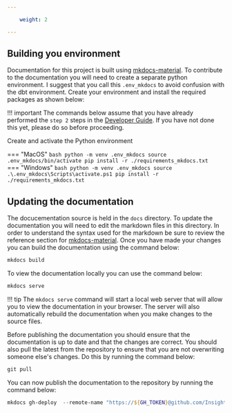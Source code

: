 ```yaml
---

    weight: 2

---
```


## Building you environment 
Documentation for this project is built using [mkdocs-material](https://squidfunk.github.io/mkdocs-material/). To contribute to the documentation you will need to create a separate python environment. I suggest that you call this `.env_mkdocs` to avoid confusion with the dbt environment. Create your environment and install the required packages as shown below:

!!! important 
    The commands below assume that you have already performed the `step 2` steps in the [Developer Guide](/developer_guide/step_2_repo_setup). If you have not done this yet, please do so before proceeding.


Create and activate the Python environment

=== "MacOS"
    ```bash
    python -m venv .env_mkdocs
    source .env_mkdocs/bin/activate
    pip install -r ./requirements_mkdocs.txt
    ```
=== "Windows"
    ```bash
    python -m venv .env_mkdocs
    source .\.env_mkdocs\Scripts\activate.ps1
    pip install -r ./requirements_mkdocs.txt
    ```

## Updating the documentation
The docucementation source is held in the `docs` directory. To update the documentation you will need to edit the markdown files in this directory. In order to understand the syntax used for the markdown be sure to review the reference section for [mkdocs-material](https://squidfunk.github.io/mkdocs-material/reference/). Once you have made your changes you can build the documentation using the command below:

``` powershell title="Build the documentation"
mkdocs build
```

To view the documentation locally you can use the command below:

``` powershell title="View the documentation locally"
mkdocs serve
```

!!! tip
    The `mkdocs serve` command will start a local web server that will allow you to view the documentation in your browser. The server will also automatically rebuild the documentation when you make changes to the source files.


Before publishing the documentation you should ensure that the documentation is up to date and that the changes are correct. You should also pull the latest from the repository to ensure that you are not overwriting someone else's changes. Do this by running the command below:

``` powershell title="Pull the latest changes from the repository"
git pull
```

You can now publish the documentation to the repository by running the command below:

``` powershell title="Publish the documentation"
mkdocs gh-deploy  --remote-name "https://${GH_TOKEN}@github.com/Insight-Services-APAC/Insight_Ingenious.git"
```
